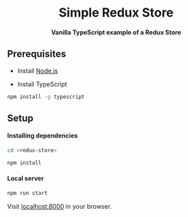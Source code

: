 <h1 align="center">Simple Redux Store</h1>
<h4 align="center">Vanilla TypeScript example of a Redux Store</h4>

## Prerequisites

- Install [Node.js](https://nodejs.org/en/download/)

- Install TypeScript

```bash
npm install -g typescript
```

## Setup

#### Installing dependencies

```bash
cd <redux-store>

npm install
```

#### Local server

```bash
npm run start
```

Visit [localhost:8000](localhost:8000) in your browser.
